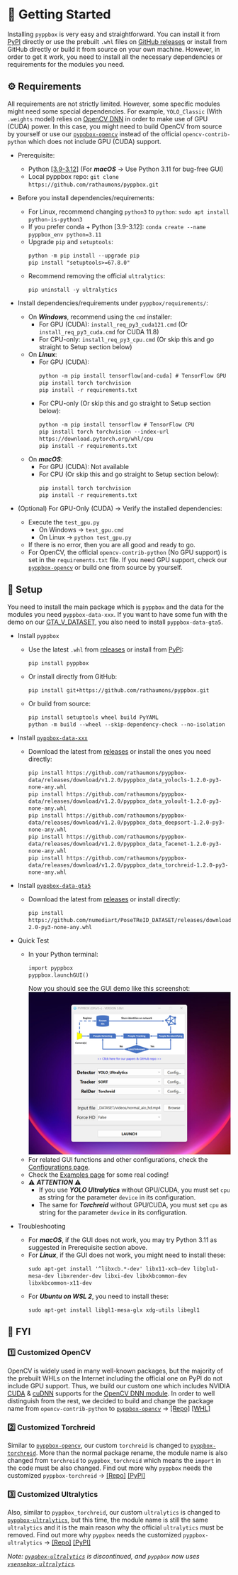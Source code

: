 # 🚀 Getting Started

Installing `pyppbox` is very easy and straightforward. You can install it from [PyPI](https://pypi.org/project/pyppbox/) directly or use the prebuilt `.whl` files on [GitHub releases](https://github.com/rathaumons/pyppbox/releases) or install from GitHub directly or build it from source on your own machine. However, in order to get it work, you need to install all the necessary dependencies or requirements for the modules you need.


## ⚙️ Requirements

All requirements are not strictly limited. However, some specific modules might need some special dependencies. For example, `YOLO_Classic` (With `.weights` model) relies on [OpenCV DNN](https://docs.opencv.org/4.x/d2/d58/tutorial_table_of_content_dnn.html) in order to make use of GPU (CUDA) power. In this case, you might need to build OpenCV from source by yourself or use our [`pyppbox-opencv`](https://github.com/rathaumons/opencv-for-pyppbox) instead of the official `opencv-contrib-python` which does not include GPU (CUDA) support.

* Prerequisite: 
  - Python [[3.9-3.12]](https://www.python.org/downloads/) (For ***macOS*** -> Use Python 3.11 for bug-free GUI)
  - Local pyppbox repo: `git clone https://github.com/rathaumons/pyppbox.git`

* Before you install dependencies/requirements:
  - For Linux, recommend changing `python3` to `python`: `sudo apt install python-is-python3`
  - If you prefer conda + Python [3.9-3.12]: `conda create --name pyppbox_env python=3.11`
  - Upgrade `pip` and `setuptools`:
    ```
    python -m pip install --upgrade pip
    pip install "setuptools>=67.8.0"
    ```
  - Recommend removing the official `ultralytics`:
    ```
    pip uninstall -y ultralytics
    ```

* Install dependencies/requirements under `pyppbox/requirements/`: 
  - On ***Windows***, recommend using the `cmd` installer:
    - For GPU (CUDA): `install_req_py3_cuda121.cmd` (Or `install_req_py3_cuda.cmd` for CUDA 11.8)
    - For CPU-only: `install_req_py3_cpu.cmd` (Or skip this and go straight to Setup section below)
  - On ***Linux***:
    - For GPU (CUDA):
      ```
      python -m pip install tensorflow[and-cuda] # TensorFlow GPU
      pip install torch torchvision
      pip install -r requirements.txt
      ```
    - For CPU-only (Or skip this and go straight to Setup section below):
      ```
      python -m pip install tensorflow # TensorFlow CPU
      pip install torch torchvision --index-url https://download.pytorch.org/whl/cpu
      pip install -r requirements.txt
      ```
  - On ***macOS***:
    - For GPU (CUDA): Not available
    - For CPU (Or skip this and go straight to Setup section below):
      ```
      pip install torch torchvision
      pip install -r requirements.txt
      ```

* (Optional) For GPU-Only (CUDA) -> Verify the installed dependencies:
  - Execute the `test_gpu.py`
    - On Windows -> `test_gpu.cmd`
    - On Linux -> `python test_gpu.py`
  - If there is no error, then you are all good and ready to go.
  - For OpenCV, the official `opencv-contrib-python` (No GPU support) is set in the `requirements.txt` file. If you need GPU support, check our [`pyppbox-opencv`](https://github.com/rathaumons/opencv-for-pyppbox) or build one from source by yourself.


## 💽 Setup

You need to install the main package which is `pyppbox` and the data for the modules you need `pyppbox-data-xxx`. If you want to have some fun with the demo on our [GTA_V_DATASET](https://github.com/rathaumons/PoseTReID_DATASET), you also need to install `pyppbox-data-gta5`.

* Install `pyppbox`
  - Use the latest `.whl` from [releases](https://github.com/rathaumons/pyppbox/releases) or install from [PyPI](https://pypi.org/project/pyppbox/):
    ```
    pip install pyppbox
    ``` 
  - Or install directly from GitHub:
    ```
    pip install git+https://github.com/rathaumons/pyppbox.git
    ```
  - Or build from source:
    ```
    pip install setuptools wheel build PyYAML
    python -m build --wheel --skip-dependency-check --no-isolation
    ```

* Install [`pyppbox-data-xxx`](https://github.com/rathaumons/pyppbox-data/)
  - Download the latest from [releases](https://github.com/rathaumons/pyppbox-data/releases) or install the ones you need directly:
    ```
    pip install https://github.com/rathaumons/pyppbox-data/releases/download/v1.2.0/pyppbox_data_yolocls-1.2.0-py3-none-any.whl
    pip install https://github.com/rathaumons/pyppbox-data/releases/download/v1.2.0/pyppbox_data_yoloult-1.2.0-py3-none-any.whl
    pip install https://github.com/rathaumons/pyppbox-data/releases/download/v1.2.0/pyppbox_data_deepsort-1.2.0-py3-none-any.whl
    pip install https://github.com/rathaumons/pyppbox-data/releases/download/v1.2.0/pyppbox_data_facenet-1.2.0-py3-none-any.whl
    pip install https://github.com/rathaumons/pyppbox-data/releases/download/v1.2.0/pyppbox_data_torchreid-1.2.0-py3-none-any.whl
    ```

* Install [`pyppbox-data-gta5`](https://github.com/rathaumons/PoseTReID_DATASET#-introducing-pyppbox-data-gta5)
  - Download the latest from [releases](https://github.com/rathaumons/PoseTReID_DATASET/releases) or install directly:
    ```
    pip install https://github.com/numediart/PoseTReID_DATASET/releases/download/v2.0/pyppbox_data_gta5-2.0-py3-none-any.whl
    ```

* Quick Test
  - In your Python terminal:
    ```
    import pyppbox
    pyppbox.launchGUI()
    ```
    Now you should see the GUI demo like this screenshot:
    <img src="https://raw.githubusercontent.com/rathaROG/screenshot/master/pyppbox/pyppbox_gui.jpg">
  - For related GUI functions and other configurations, check the [Configurations page](https://rathaumons.github.io/pyppbox/pyppbox/config.html).
  - Check the [Examples page](https://rathaumons.github.io/pyppbox/examples.html) for some real coding!
  - ⚠️ ***ATTENTION*** ⚠️
    * If you use ***YOLO Ultralytics*** without GPU/CUDA, you must set `cpu` as string for the parameter `device` in its configuration.
    * The same for ***Torchreid*** without GPU/CUDA, you must set `cpu` as string for the parameter `device` in its configuration.

* Troubleshooting
  - For ***macOS***, if the GUI does not work, you may try Python 3.11 as suggested in Prerequisite section above.
  - For ***Linux***, if the GUI does not work, you might need to install these:
    ```
    sudo apt-get install '^libxcb.*-dev' libx11-xcb-dev libglu1-mesa-dev libxrender-dev libxi-dev libxkbcommon-dev libxkbcommon-x11-dev
    ```
  - For ***Ubuntu on WSL 2***, you need to install these:
    ```
    sudo apt-get install libgl1-mesa-glx xdg-utils libegl1
    ```

## 📢 FYI

### 1️⃣ Customized OpenCV

OpenCV is widely used in many well-known packages, but the majority of the prebuilt WHLs on the Internet including the official one on PyPI do not include GPU support. Thus, we build our custom one which includes NVIDIA [CUDA](https://developer.nvidia.com/cuda-downloads) & [cuDNN](https://developer.nvidia.com/rdp/cudnn-download) supports for the [OpenCV DNN module](https://docs.opencv.org/4.x/d2/d58/tutorial_table_of_content_dnn.html). In order to well distinguish from the rest, we decided to build and change the package name from `opencv-contrib-python` to [`pyppbox-opencv`](https://github.com/rathaumons/opencv-for-pyppbox) -> [[Repo]](https://github.com/rathaumons/opencv-for-pyppbox) [[WHL]](https://github.com/rathaumons/opencv-for-pyppbox/releases)

### 2️⃣ Customized Torchreid

Similar to [`pyppbox-opencv`](https://github.com/rathaumons/opencv-for-pyppbox), our custom `torchreid` is changed to [`pyppbox-torchreid`](https://github.com/rathaumons/torchreid-for-pyppbox). More than the normal package rename, the module name is also changed from `torchreid` to `pyppbox_torchreid` which means the `import` in the code must be also changed. Find out more why `pyppbox` needs the customized `pyppbox-torchreid` -> [[Repo]](https://github.com/rathaumons/torchreid-for-pyppbox) [[PyPI]](https://pypi.org/project/pyppbox-torchreid/)

### 3️⃣ Customized Ultralytics

Also, similar to `pyppbox_torchreid`, our custom `ultralytics` is changed to [`pyppbox-ultralytics`](https://github.com/rathaumons/ultralytics-for-pyppbox), but this time, the module name is still the same `ultralytics` and it is the main reason why the official `ultralytics` must be removed. Find out more why `pyppbox` needs the customized `pyppbox-ultralytics` -> [[Repo]](https://github.com/rathaumons/ultralytics-for-pyppbox) [[PyPI]](https://pypi.org/project/pyppbox-ultralytics/)

*Note: [`pyppbox-ultralytics`](https://github.com/rathaumons/ultralytics-for-pyppbox) is discontinued, and `pyppbox` now uses [`vsensebox-ultralytics`](https://github.com/numediart/ultralytics-for-vsensebox).*
